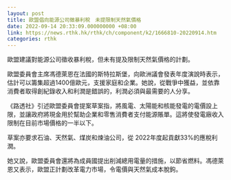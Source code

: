 ```yaml
---
layout: post
title: 歐盟倡向能源公司徵暴利稅　未提限制天然氣價格
date: 2022-09-14 20:33:09.000000000 +08:00
link: https://news.rthk.hk/rthk/ch/component/k2/1666810-20220914.htm
categories: rthk
---
```


歐盟建議對能源公司徵收暴利稅，但未有提及限制天然氣價格的計劃。

歐盟委員會主席馮德萊恩在法國的斯特拉斯堡，向歐洲議會發表年度演說時表示，估計可以籌集超過1400億歐元，支援家庭和企業。她說，從戰爭中獲益，並依靠消費者取得創紀錄收入和利潤是錯誤的，利潤必須與最需要的人分享。

《路透社》引述歐盟委員會提案草案指，將風電、太陽能和核能發電的電價設上限，並讓政府將現金用於幫助企業和零售消費者支付能源賬單。這將使發電廠收入限制在目前市場價格的一半以下。

草案亦要求石油、天然氣、煤炭和煉油公司，從 2022年度起貢獻33%的應稅利潤。

她又說，歐盟委員會還將為成員國提出削減總用電量的措施，以節省燃料。馮德萊恩又表示，歐盟正計劃改革電力市場，令電價與天然氣成本脫鉤。
